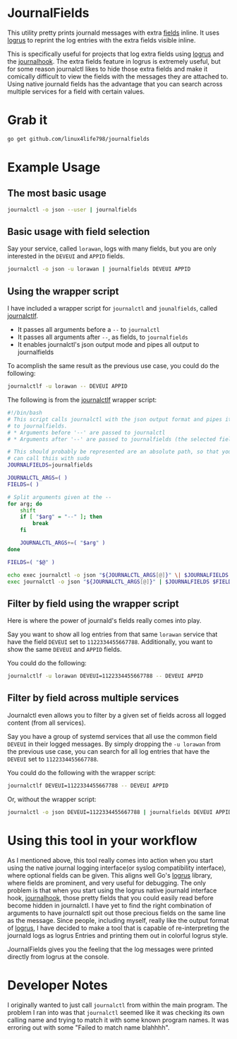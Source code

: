 # JournalFields
This utility pretty prints journald messages with extra
[fields][journald-fields] inline.
It uses [logrus][logrus] to reprint the log entries with the extra fields
visible inline.

This is specifically useful for projects that log extra fields using
[logrus][logrus] and the [journalhook][journalhook].
The extra fields feature in logrus is extremely useful, but for some reason
journalctl likes to hide those extra fields and make it comically difficult
to view the fields with the messages they are attached to.
Using native journald fields has the advantage that you can search across
multiple services for a field with certain values.

# Grab it
```bash
go get github.com/linux4life798/journalfields
```

# Example Usage

## The most basic usage
```bash
journalctl -o json --user | journalfields
```

## Basic usage with field selection
Say your service, called `lorawan`, logs with many fields, but you are only
interested in the `DEVEUI` and `APPID` fields.

```bash
journalctl -o json -u lorawan | journalfields DEVEUI APPID
```

## Using the wrapper script

I have included a wrapper script for `journalctl` and `jounalfields`,
called [journalctlf](journalctlf).

* It passes all arguments before a `--` to `journalctl`
* It passes all arguments after `--`, as fields, to `journalfields`
* It enables journalctl's json output mode and pipes all output to journalfields

To acomplish the same result as the previous use case, you could do the following:
```bash
journalctlf -u lorawan -- DEVEUI APPID
```

The following is from the [journalctlf](journalctlf) wrapper script:
```bash
#!/bin/bash
# This script calls journalctl with the json output format and pipes it
# to journalfields.
# * Arguments before '--' are passed to journalctl
# * Arguments after '--' are passed to journalfields (the selected fields)

# This should probably be represented are an absolute path, so that you
# can call thiis with sudo
JOURNALFIELDS=journalfields

JOURNALCTL_ARGS=( )
FIELDS=( )

# Split arguments given at the --
for arg; do
	shift
	if [ "$arg" = "--" ]; then
		break
	fi

	JOURNALCTL_ARGS+=( "$arg" )
done

FIELDS=( "$@" )

echo exec journalctl -o json "${JOURNALCTL_ARGS[@]}" \| $JOURNALFIELDS $FIELDS
exec journalctl -o json "${JOURNALCTL_ARGS[@]}" | $JOURNALFIELDS $FIELDS
```

## Filter by field using the wrapper script

Here is where the power of journald's fields really comes into play.

Say you want to show all log entries from that same `lorawan` service
that have the field `DEVEUI` set to `1122334455667788`.
Additionally, you want to show the same `DEVEUI` and `APPID` fields.

You could do the following:
```bash
journalctlf -u lorawan DEVEUI=1122334455667788 -- DEVEUI APPID
```

## Filter by field across multiple services

Journalctl even allows you to filter by a given set of fields across all
logged content (from all services).

Say you have a group of systemd services that all use the common field `DEVEUI`
in their logged messages.
By simply dropping the `-u lorawan` from the previous use case, you can
search for all log entries that have the `DEVEUI` set to `1122334455667788`.

You could do the following with the wrapper script:
```bash
journalctlf DEVEUI=1122334455667788 -- DEVEUI APPID
```

Or, without the wrapper script:
```bash
journalctl -o json DEVEUI=1122334455667788 | journalfields DEVEUI APPID
```

# Using this tool in your workflow

As I mentioned above, this tool really comes into action when you start using
the native journal logging interface(or syslog compatibility interface), where
optional fields can be given.
This aligns well Go's [logrus][logrus] library, where fields are prominent,
and very useful for debugging.
The only problem is that when you start using the logrus native
journald interface hook, [journalhook][journalhook], those pretty fields that
you could easily read before become hidden in journalctl.
I have yet to find the right combination of arguments to have journalctl
spit out those precious fields on the same line as the message.
Since people, including myself, really like the output format of
[logrus][logrus], I have decided to make a tool that is capable of
re-interpreting the journald logs as logrus Entries and printing them out in
colorful logrus style.

JournalFields gives you the feeling that the log messages were printed
directly from logrus at the console.

# Developer Notes
I originally wanted to just call `journalctl` from within the main program.
The problem I ran into was that `journalctl` seemed like it was
checking its own calling name and trying to match it with some known
program names.
It was erroring out with some "Failed to match name blahhhh".


[logrus]: https://github.com/sirupsen/logrus
[journalhook]: https://github.com/wercker/journalhook
[journald-fields]: https://www.freedesktop.org/software/systemd/man/systemd.journal-fields.html